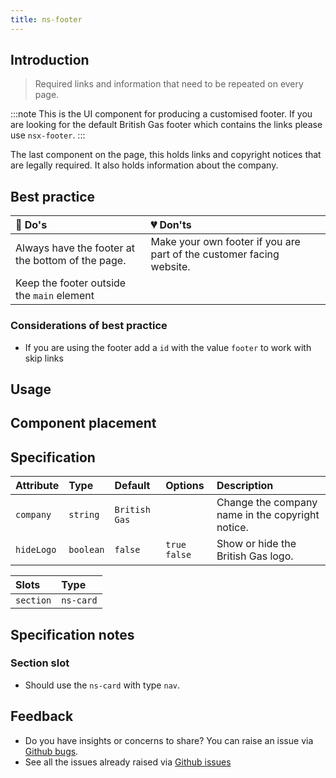 ```yaml
---
title: ns-footer
---
```


## Introduction

> Required links and information that need to be repeated on every page.

:::note
This is the UI component for producing a customised footer. If you are looking for the default British Gas footer which contains the links please use `nsx-footer`.
:::

The last component on the page, this holds links and copyright notices that are legally required.
It also holds information about the company.

## Best practice

| 💚 Do's | 💔 Don'ts |
| :--- | :--- |
| Always have the footer at the bottom of the page. | Make your own footer if you are part of the customer facing website. |
| Keep the footer outside the `main` element |  |

### Considerations of best practice

* If you are using the footer add a `id` with the value `footer` to work with skip links

## Usage

<StorybookStory story="components-ns-footer--standard"></StorybookStory>

## Component placement

<ComponentPlacement component="ns-footer"></ComponentPlacement>

## Specification

| Attribute | Type | Default | Options | Description |
| :--- | :--- | :--- | :--- | :--- |
| `company`    | `string` | `British Gas` |  | Change the company name in the copyright notice. |
| `hideLogo`   | `boolean` | `false` | `true` `false` | Show or hide the British Gas logo. |

| Slots | Type |
| :--- | :--- |
| `section` | `ns-card` |

## Specification notes

### Section slot

* Should use the `ns-card` with type `nav`.

## Feedback

* Do you have insights or concerns to share? You can raise an issue via [Github bugs](https://github.com/ConnectedHomes/nucleus/issues/new?assignees=&labels=Bug&template=a--bug-report.md&title=[bug]%20[ns-footer]).
* See all the issues already raised via [Github issues](https://github.com/connectedHomes/nucleus/issues?utf8=%E2%9C%93&q=is%3Aopen+is%3Aissue+label%3ABug+[ns-footer])

<PageFooter></PageFooter>
